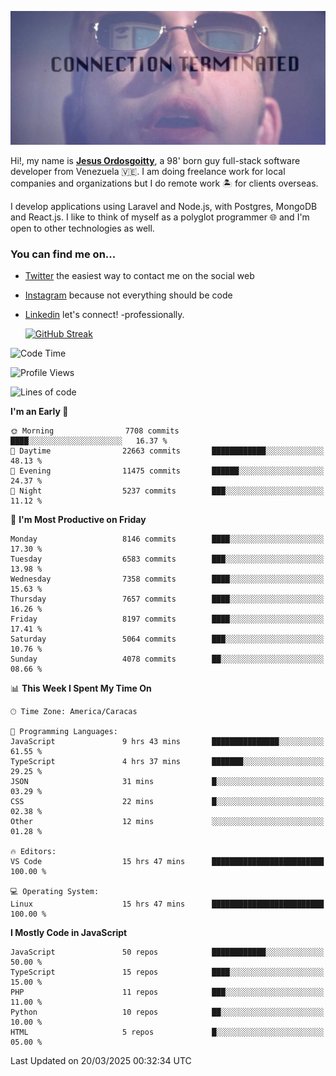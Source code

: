 ![hackers movie reference](./disconnected.jpg)

Hi!, my name is [**Jesus Ordosgoitty**](https://jodaz.dev), a 98' born guy full-stack software developer from Venezuela 🇻🇪. I am doing freelance work for local companies and organizations but I do remote work 🏝️ for clients overseas. 

I develop applications using Laravel and Node.js, with Postgres, MongoDB and React.js. I like to think of myself as a polyglot programmer 🌐 and I'm open to other technologies as well.

### You can find me on...

- [Twitter](https://twitter.com/jodaz_) the easiest way to contact me on the social web
- [Instagram](https://instagram.com/jodaz_) because not everything should be code
- [Linkedin](https://linkedin.com/in/jodaz) let's connect! -professionally.


    [![GitHub Streak](https://streak-stats.demolab.com?user=jodaz&theme=tokyonight)](https://git.io/streak-stats)

<!--START_SECTION:waka-->
![Code Time](http://img.shields.io/badge/Code%20Time-7%2C250%20hrs%2039%20mins-blue)

![Profile Views](http://img.shields.io/badge/Profile%20Views-0-blue)

![Lines of code](https://img.shields.io/badge/From%20Hello%20World%20I%27ve%20Written-83.0%20million%20lines%20of%20code-blue)

**I'm an Early 🐤** 

```text
🌞 Morning                7708 commits        ████░░░░░░░░░░░░░░░░░░░░░   16.37 % 
🌆 Daytime                22663 commits       ████████████░░░░░░░░░░░░░   48.13 % 
🌃 Evening                11475 commits       ██████░░░░░░░░░░░░░░░░░░░   24.37 % 
🌙 Night                  5237 commits        ███░░░░░░░░░░░░░░░░░░░░░░   11.12 % 
```
📅 **I'm Most Productive on Friday** 

```text
Monday                   8146 commits        ████░░░░░░░░░░░░░░░░░░░░░   17.30 % 
Tuesday                  6583 commits        ███░░░░░░░░░░░░░░░░░░░░░░   13.98 % 
Wednesday                7358 commits        ████░░░░░░░░░░░░░░░░░░░░░   15.63 % 
Thursday                 7657 commits        ████░░░░░░░░░░░░░░░░░░░░░   16.26 % 
Friday                   8197 commits        ████░░░░░░░░░░░░░░░░░░░░░   17.41 % 
Saturday                 5064 commits        ███░░░░░░░░░░░░░░░░░░░░░░   10.76 % 
Sunday                   4078 commits        ██░░░░░░░░░░░░░░░░░░░░░░░   08.66 % 
```


📊 **This Week I Spent My Time On** 

```text
🕑︎ Time Zone: America/Caracas

💬 Programming Languages: 
JavaScript               9 hrs 43 mins       ███████████████░░░░░░░░░░   61.55 % 
TypeScript               4 hrs 37 mins       ███████░░░░░░░░░░░░░░░░░░   29.25 % 
JSON                     31 mins             █░░░░░░░░░░░░░░░░░░░░░░░░   03.29 % 
CSS                      22 mins             █░░░░░░░░░░░░░░░░░░░░░░░░   02.38 % 
Other                    12 mins             ░░░░░░░░░░░░░░░░░░░░░░░░░   01.28 % 

🔥 Editors: 
VS Code                  15 hrs 47 mins      █████████████████████████   100.00 % 

💻 Operating System: 
Linux                    15 hrs 47 mins      █████████████████████████   100.00 % 
```

**I Mostly Code in JavaScript** 

```text
JavaScript               50 repos            ████████████░░░░░░░░░░░░░   50.00 % 
TypeScript               15 repos            ████░░░░░░░░░░░░░░░░░░░░░   15.00 % 
PHP                      11 repos            ███░░░░░░░░░░░░░░░░░░░░░░   11.00 % 
Python                   10 repos            ██░░░░░░░░░░░░░░░░░░░░░░░   10.00 % 
HTML                     5 repos             █░░░░░░░░░░░░░░░░░░░░░░░░   05.00 % 
```




 Last Updated on 20/03/2025 00:32:34 UTC
<!--END_SECTION:waka-->
